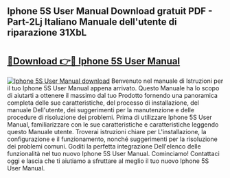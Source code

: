 ## Iphone 5S User Manual Download gratuit PDF - Part-2Lj Italiano Manuale dell'utente di riparazione 31XbL

# <h2><a href="http://dfejrb.blite.top/?on=Iphone+5S+User+Manual">🔗Download 👉🔴 Iphone 5S User Manual</a></h2>

[![Iphone 5S User Manual download](https://i.imgur.com/lujVjoI.png)](http://dfejrb.blite.top/?on=Iphone+5S+User+Manual)
Benvenuto nel manuale di Istruzioni per il tuo Iphone 5S User Manual appena arrivato. Questo Manuale ha lo scopo di aiutarti a ottenere il massimo dal tuo Prodotto fornendo una panoramica completa delle sue caratteristiche, del processo di installazione, del manuale Dell'utente, dei suggerimenti per la manutenzione e delle procedure di risoluzione dei problemi. Prima di utilizzare Iphone 5S User Manual, familiarizzare con le sue caratteristiche e caratteristiche leggendo questo Manuale utente. Troverai istruzioni chiare per L'installazione, la configurazione e il funzionamento, nonché suggerimenti per la risoluzione dei problemi comuni. Goditi la perfetta integrazione Dell'elenco delle funzionalità nel tuo nuovo Iphone 5S User Manual. Cominciamo! Contattaci oggi e lascia che ti aiutiamo a sfruttare al meglio il tuo nuovo Iphone 5S User Manual.
